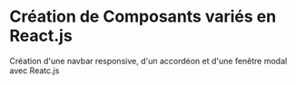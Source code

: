 # Création de Composants variés en React.js

Création d'une navbar responsive, d'un accordéon et d'une fenêtre modal avec Reatc.js
